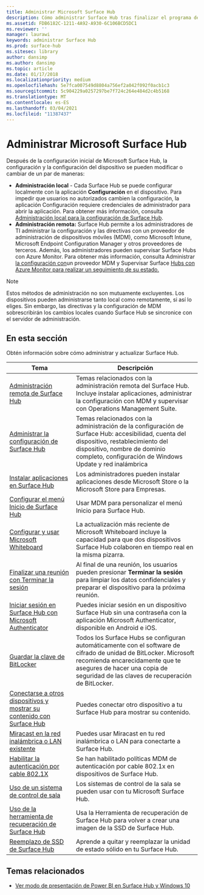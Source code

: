 ```yaml
---
title: Administrar Microsoft Surface Hub
description: Cómo administrar Surface Hub tras finalizar el programa de primera ejecución.
ms.assetid: FDB6182C-1211-4A92-A930-6C106BCD5DC1
ms.reviewer: ''
manager: laurawi
keywords: administrar Surface Hub
ms.prod: surface-hub
ms.sitesec: library
author: dansimp
ms.author: dansimp
ms.topic: article
ms.date: 01/17/2018
ms.localizationpriority: medium
ms.openlocfilehash: 5e7fca007549d8804a756ef2a042f092f0acb1c3
ms.sourcegitcommit: 5c904229a0257297be7f724c264e484d2c4b5168
ms.translationtype: MT
ms.contentlocale: es-ES
ms.lasthandoff: 03/04/2021
ms.locfileid: "11387437"
---
```

# <a name="manage-microsoft-surface-hub"></a>Administrar Microsoft Surface Hub

Después de la configuración inicial de Microsoft Surface Hub, la configuración y la configuración del dispositivo se pueden modificar o cambiar de un par de maneras:

- **Administración local** - Cada Surface Hub se puede configurar localmente con la aplicación **Configuración** en el dispositivo. Para impedir que usuarios no autorizados cambien la configuración, la aplicación Configuración requiere credenciales de administrador para abrir la aplicación. Para obtener más información, consulta [Administración local para la configuración de Surface Hub](local-management-surface-hub-settings.md).
- **Administración remota:** Surface Hub permite a los administradores de TI administrar la configuración y las directivas con un proveedor de administración de dispositivos móviles (MDM), como Microsoft Intune, Microsoft Endpoint Configuration Manager y otros proveedores de terceros. Además, los administradores pueden supervisar Surface Hubs con Azure Monitor.  Para obtener más información, consulta Administrar [la configuración con](manage-settings-with-mdm-for-surface-hub.md)un proveedor MDM y Supervisar Surface [Hubs con Azure Monitor para realizar un seguimiento de su estado.](https://docs.microsoft.com/azure/azure-monitor/insights/surface-hubs) 

> [!NOTE]
> Estos métodos de administración no son mutuamente excluyentes. Los dispositivos pueden administrarse tanto local como remotamente, si así lo eliges. Sin embargo, las directivas y la configuración de MDM sobrescribirán los cambios locales cuando Surface Hub se sincronice con el servidor de administración. 

## <a name="in-this-section"></a>En esta sección

Obtén información sobre cómo administrar y actualizar Surface Hub.

| Tema | Descripción |
| ----- | ----------- |
| [Administración remota de Surface Hub](remote-surface-hub-management.md) |Temas relacionados con la administración remota del Surface Hub. Incluye instalar aplicaciones, administrar la configuración con MDM y supervisar con Operations Management Suite. |
| [Administrar la configuración de Surface Hub](manage-surface-hub-settings.md) |Temas relacionados con la administración de la configuración de Surface Hub: accesibilidad, cuenta del dispositivo, restablecimiento del dispositivo, nombre de dominio completo, configuración de Windows Update y red inalámbrica |
| [Instalar aplicaciones en Surface Hub]( https://technet.microsoft.com/itpro/surface-hub/install-apps-on-surface-hub) | Los administradores pueden instalar aplicaciones desde Microsoft Store o la Microsoft Store para Empresas.|
[Configurar el menú Inicio de Surface Hub](surface-hub-start-menu.md) | Usar MDM para personalizar el menú Inicio para Surface Hub.
| [Configurar y usar Microsoft Whiteboard](whiteboard-collaboration.md)  | La actualización más reciente de Microsoft Whiteboard incluye la capacidad para que dos dispositivos Surface Hub colaboren en tiempo real en la misma pizarra.   |
| [Finalizar una reunión con Terminar la sesión](https://technet.microsoft.com/itpro/surface-hub/finishing-your-surface-hub-meeting) | Al final de una reunión, los usuarios pueden presionar **Terminar la sesión** para limpiar los datos confidenciales y preparar el dispositivo para la próxima reunión.|
| [Iniciar sesión en Surface Hub con Microsoft Authenticator](surface-hub-authenticator-app.md) | Puedes iniciar sesión en un dispositivo Surface Hub sin una contraseña con la aplicación Microsoft Authenticator, disponible en Android e iOS.   |
| [Guardar la clave de BitLocker](https://technet.microsoft.com/itpro/surface-hub/save-bitlocker-key-surface-hub) | Todos los Surface Hubs se configuran automáticamente con el software de cifrado de unidad de BitLocker. Microsoft recomienda encarecidamente que te asegures de hacer una copia de seguridad de las claves de recuperación de BitLocker.|
| [Conectarse a otros dispositivos y mostrar su contenido con Surface Hub](https://technet.microsoft.com/itpro/surface-hub/connect-and-display-with-surface-hub) | Puedes conectar otro dispositivo a tu Surface Hub para mostrar su contenido.|
| [Miracast en la red inalámbrica o LAN existente](miracast-over-infrastructure.md) | Puedes usar Miracast en tu red inalámbrica o LAN para conectarte a Surface Hub. |
 [Habilitar la autenticación por cable 802.1X](enable-8021x-wired-authentication.md) | Se han habilitado políticas MDM de autenticación por cable 802.1x en dispositivos de Surface Hub. 
| [Uso de un sistema de control de sala](https://technet.microsoft.com/itpro/surface-hub/use-room-control-system-with-surface-hub) | Los sistemas de control de la sala se pueden usar con tu Microsoft Surface Hub.|
[Uso de la herramienta de recuperación de Surface Hub](surface-hub-recovery-tool.md) | Usa la Herramienta de recuperación de Surface Hub para volver a crear una imagen de la SSD de Surface Hub.
[Reemplazo de SSD de Surface Hub](surface-hub-ssd-replacement.md) | Aprende a quitar y reemplazar la unidad de estado sólido en tu Surface Hub.

## <a name="related-topics"></a>Temas relacionados

- [Ver modo de presentación de Power BI en Surface Hub y Windows 10](https://powerbi.microsoft.com/documentation/powerbi-mobile-win10-app-presentation-mode/)
